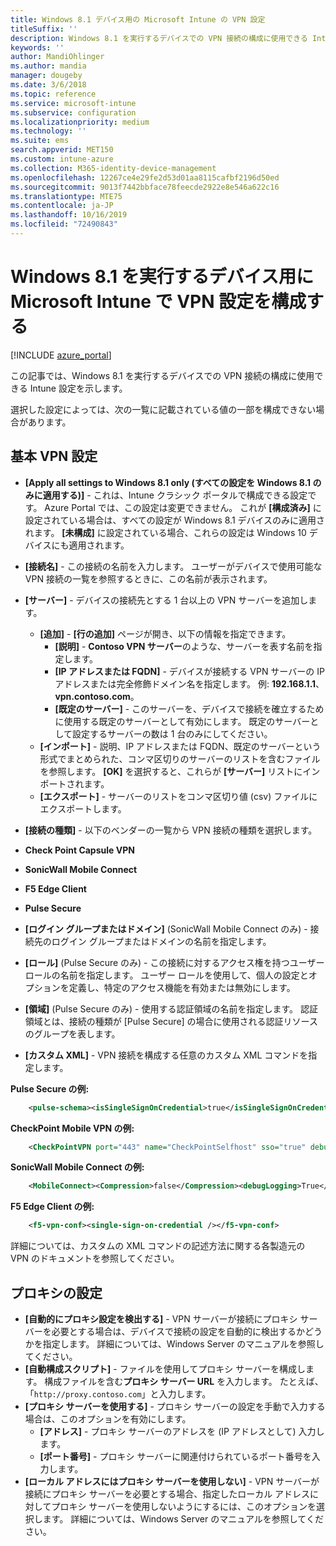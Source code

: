 ```yaml
---
title: Windows 8.1 デバイス用の Microsoft Intune の VPN 設定
titleSuffix: ''
description: Windows 8.1 を実行するデバイスでの VPN 接続の構成に使用できる Intune 設定について説明します。
keywords: ''
author: MandiOhlinger
ms.author: mandia
manager: dougeby
ms.date: 3/6/2018
ms.topic: reference
ms.service: microsoft-intune
ms.subservice: configuration
ms.localizationpriority: medium
ms.technology: ''
ms.suite: ems
search.appverid: MET150
ms.custom: intune-azure
ms.collection: M365-identity-device-management
ms.openlocfilehash: 12267ce4e29fe2d53d01aa8115cafbf2196d50ed
ms.sourcegitcommit: 9013f7442bbface78feecde2922e8e546a622c16
ms.translationtype: MTE75
ms.contentlocale: ja-JP
ms.lasthandoff: 10/16/2019
ms.locfileid: "72490843"
---
```

# <a name="configure-vpn-settings-in-microsoft-intune-for-devices-running-windows-81"></a>Windows 8.1 を実行するデバイス用に Microsoft Intune で VPN 設定を構成する

[!INCLUDE [azure_portal](../includes/azure_portal.md)]

この記事では、Windows 8.1 を実行するデバイスでの VPN 接続の構成に使用できる Intune 設定を示します。

選択した設定によっては、次の一覧に記載されている値の一部を構成できない場合があります。

## <a name="base-vpn-settings"></a>基本 VPN 設定


- **[Apply all settings to Windows 8.1 only (すべての設定を Windows 8.1 のみに適用する)]** - これは、Intune クラシック ポータルで構成できる設定です。 Azure Portal では、この設定は変更できません。 これが **[構成済み]** に設定されている場合は、すべての設定が Windows 8.1 デバイスのみに適用されます。 **[未構成]** に設定されている場合、これらの設定は Windows 10 デバイスにも適用されます。
- **[接続名]** - この接続の名前を入力します。 ユーザーがデバイスで使用可能な VPN 接続の一覧を参照するときに、この名前が表示されます。
- **[サーバー]** - デバイスの接続先とする 1 台以上の VPN サーバーを追加します。
  - **[追加]** - **[行の追加]** ページが開き、以下の情報を指定できます。
    - **[説明]** - **Contoso VPN サーバー**のような、サーバーを表す名前を指定します。
    - **[IP アドレスまたは FQDN]** - デバイスが接続する VPN サーバーの IP アドレスまたは完全修飾ドメイン名を指定します。 例: **192.168.1.1**、**vpn.contoso.com**。
    - **[既定のサーバー]** - このサーバーを、デバイスで接続を確立するために使用する既定のサーバーとして有効にします。 既定のサーバーとして設定するサーバーの数は 1 台のみにしてください。
  - **[インポート]** - 説明、IP アドレスまたは FQDN、既定のサーバーという形式でまとめられた、コンマ区切りのサーバーのリストを含むファイルを参照します。 **[OK]** を選択すると、これらが **[サーバー]** リストにインポートされます。
  - **[エクスポート]** - サーバーのリストをコンマ区切り値 (csv) ファイルにエクスポートします。

- **[接続の種類]** - 以下のベンダーの一覧から VPN 接続の種類を選択します。
- **Check Point Capsule VPN**
- **SonicWall Mobile Connect**
- **F5 Edge Client**
- **Pulse Secure**

<!--- **Fingerprint** (Check Point Capsule VPN only) - Specify a string (for example, "Contoso Fingerprint Code") that will be used to verify that the VPN server can be trusted. A fingerprint can be sent to the client so it knows to trust any server that presents the same fingerprint when connecting. If the device doesn’t already have the fingerprint, it will prompt the user to trust the VPN server that they are connecting to while showing the fingerprint. (The user manually verifies the fingerprint and chooses **trust** to connect.) --->

- **[ログイン グループまたはドメイン]** (SonicWall Mobile Connect のみ) - 接続先のログイン グループまたはドメインの名前を指定します。

- **[ロール]** (Pulse Secure のみ) - この接続に対するアクセス権を持つユーザー ロールの名前を指定します。 ユーザー ロールを使用して、個人の設定とオプションを定義し、特定のアクセス機能を有効または無効にします。

- **[領域]** (Pulse Secure のみ) - 使用する認証領域の名前を指定します。 認証領域とは、接続の種類が [Pulse Secure] の場合に使用される認証リソースのグループを表します。


- **[カスタム XML]** - VPN 接続を構成する任意のカスタム XML コマンドを指定します。

**Pulse Secure の例:**

```xml
    <pulse-schema><isSingleSignOnCredential>true</isSingleSignOnCredential></pulse-schema>
```

**CheckPoint Mobile VPN の例:**

```xml
    <CheckPointVPN port="443" name="CheckPointSelfhost" sso="true" debug="3" />
```

**SonicWall Mobile Connect の例:**

```xml
    <MobileConnect><Compression>false</Compression><debugLogging>True</debugLogging><packetCapture>False</packetCapture></MobileConnect>
```

**F5 Edge Client の例:**

```xml
    <f5-vpn-conf><single-sign-on-credential /></f5-vpn-conf>
```

詳細については、カスタムの XML コマンドの記述方法に関する各製造元の VPN のドキュメントを参照してください。


## <a name="proxy-settings"></a>プロキシの設定

- **[自動的にプロキシ設定を検出する]** - VPN サーバーが接続にプロキシ サーバーを必要とする場合は、デバイスで接続の設定を自動的に検出するかどうかを指定します。 詳細については、Windows Server のマニュアルを参照してください。
- **[自動構成スクリプト]** - ファイルを使用してプロキシ サーバーを構成します。 構成ファイルを含む**プロキシ サーバー URL** を入力します。 たとえば、「`http://proxy.contoso.com`」と入力します。
- **[プロキシ サーバーを使用する]** - プロキシ サーバーの設定を手動で入力する場合は、このオプションを有効にします。
  - **[アドレス]** - プロキシ サーバーのアドレスを (IP アドレスとして) 入力します。
  - **[ポート番号]** - プロキシ サーバーに関連付けられているポート番号を入力します。
- **[ローカル アドレスにはプロキシ サーバーを使用しない]** - VPN サーバーが接続にプロキシ サーバーを必要とする場合、指定したローカル アドレスに対してプロキシ サーバーを使用しないようにするには、このオプションを選択します。 詳細については、Windows Server のマニュアルを参照してください。
